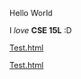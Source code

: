 Hello World

I *love* **CSE 15L** :D

[Test.html](test.html)

[Test.html](https://nidhidhamnani.github.io/cse15l-lab-reports/test.html)
